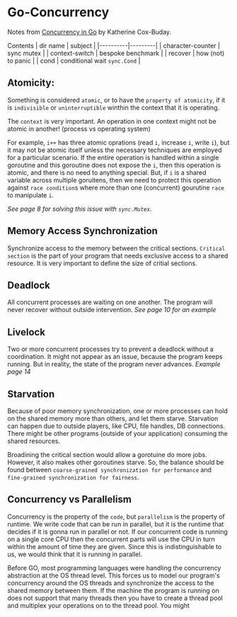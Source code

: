 # Go-Concurrency
Notes from [Concurrency in Go](https://katherine.cox-buday.com/concurrency-in-go/) by Katherine Cox-Buday.


Contents
| dir name | subject |
|----------|---------|
| character-counter | sync mutex |
| context-switch | bespoke benchmark |
| recover | how (not) to panic |
| cond | conditional wait `sync.Cond` |


## Atomicity:
Something is considered `atomic`, or to have the `property of atomicity`, if it is `indivisible` or `uninterruptible` winthin the context that it is operating.

The `context` is very important. An operation in one context might not be atomic in another! (process vs operating system)

For example, `i++` has three atomic oprations (read `i`, increase `i`, write `i`), but it may not be atomic itself unless the necessary techniques are employed for a particular scenario. 
If the entire operation is handled within a single goroutine and this goroutine does not expose the `i`, then this operation is atomic, and there is no need to anything special. 
But, if `i` is a shared variable across multiple goruitens, then we need to protect this operation against `race condition`s where more than one (concurrent) gourutine `race` to manipulate `i`.

_See page 8 for solving this issue with `sync.Mutex`._


## Memory Access Synchronization
Synchronize access to the memory between the critical sections. `Critical section` is the part of your program that needs exclusive access to a shared resource. It is very important to define the size of critial sections.

## Deadlock
All concurrent processes are waiting on one another. The program will never recover without outside intervention. _See page 10 for an example_

## Livelock
Two or more concurrent processes try to prevent a deadlock without a coordination. It might not appear as an issue, because the program keeps running. But in reality, the state of the program never advances.
_Example page 14_

## Starvation
Because of poor memory synchronization, one or more processes can hold on the shared memory more than others, and let them starve. Starvation can happen due to outside players, like CPU, file handles, DB connections. There might be other programs (outside of your application) consuming the shared resources.

Broadining the critical section would allow a gorotuine do more jobs. However, it also makes other goroutines starve. So, the balance should be found between `coarse-grained synchronization for performance` and ` fine-grained synchronization for fairness`.

## Concurrency vs Parallelism
Concurrency is the property of the `code`, but `parallelism` is the property of runtime.
We write code that can be run in parallel, but it is the runtime that decides if it is gonna run in parallel or not.
If our concurrent code is running on a single core CPU then the concurrent parts will use the CPU in turn within the amount of time they are given.
Since this is indistinguishable to us, we would think that it is running in parallel.

Before GO, most programming languages were handling the concurrency abstraction at the OS thread level.
This forces us to model our program's concurrency around the OS threads and synchronize the access to the shared memory between them.
If the machine the program is running on does not support that many threads then you have to create a thread pool and multiplex your operations on to the thread pool.
You might 






